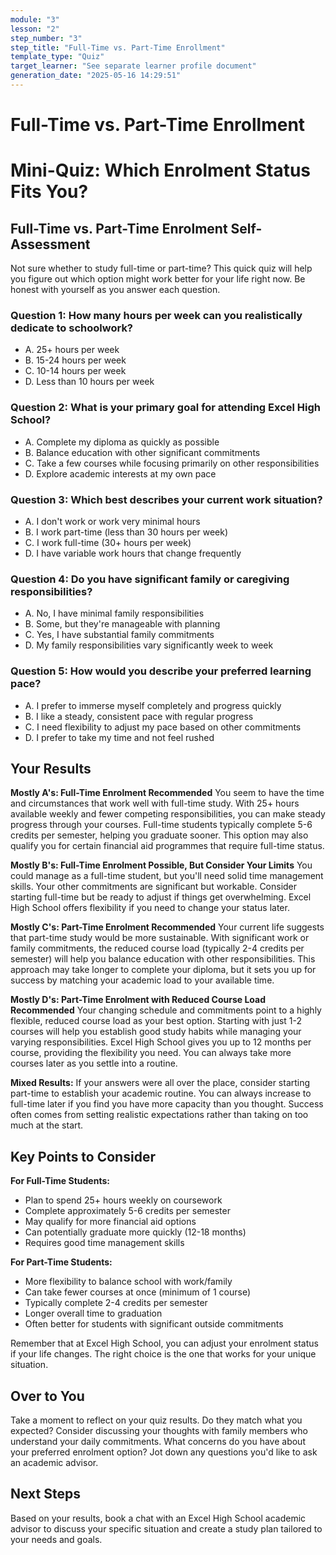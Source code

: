 ```yaml
---
module: "3"
lesson: "2"
step_number: "3"
step_title: "Full-Time vs. Part-Time Enrollment"
template_type: "Quiz"
target_learner: "See separate learner profile document"
generation_date: "2025-05-16 14:29:51"
---
```


# Full-Time vs. Part-Time Enrollment

# Mini-Quiz: Which Enrolment Status Fits You?

## Full-Time vs. Part-Time Enrolment Self-Assessment

Not sure whether to study full-time or part-time? This quick quiz will help you figure out which option might work better for your life right now. Be honest with yourself as you answer each question.

### Question 1: How many hours per week can you realistically dedicate to schoolwork?
- A. 25+ hours per week
- B. 15-24 hours per week
- C. 10-14 hours per week
- D. Less than 10 hours per week

### Question 2: What is your primary goal for attending Excel High School?
- A. Complete my diploma as quickly as possible
- B. Balance education with other significant commitments
- C. Take a few courses while focusing primarily on other responsibilities
- D. Explore academic interests at my own pace

### Question 3: Which best describes your current work situation?
- A. I don't work or work very minimal hours
- B. I work part-time (less than 30 hours per week)
- C. I work full-time (30+ hours per week)
- D. I have variable work hours that change frequently

### Question 4: Do you have significant family or caregiving responsibilities?
- A. No, I have minimal family responsibilities
- B. Some, but they're manageable with planning
- C. Yes, I have substantial family commitments
- D. My family responsibilities vary significantly week to week

### Question 5: How would you describe your preferred learning pace?
- A. I prefer to immerse myself completely and progress quickly
- B. I like a steady, consistent pace with regular progress
- C. I need flexibility to adjust my pace based on other commitments
- D. I prefer to take my time and not feel rushed

## Your Results

**Mostly A's: Full-Time Enrolment Recommended**
You seem to have the time and circumstances that work well with full-time study. With 25+ hours available weekly and fewer competing responsibilities, you can make steady progress through your courses. Full-time students typically complete 5-6 credits per semester, helping you graduate sooner. This option may also qualify you for certain financial aid programmes that require full-time status.

**Mostly B's: Full-Time Enrolment Possible, But Consider Your Limits**
You could manage as a full-time student, but you'll need solid time management skills. Your other commitments are significant but workable. Consider starting full-time but be ready to adjust if things get overwhelming. Excel High School offers flexibility if you need to change your status later.

**Mostly C's: Part-Time Enrolment Recommended**
Your current life suggests that part-time study would be more sustainable. With significant work or family commitments, the reduced course load (typically 2-4 credits per semester) will help you balance education with other responsibilities. This approach may take longer to complete your diploma, but it sets you up for success by matching your academic load to your available time.

**Mostly D's: Part-Time Enrolment with Reduced Course Load Recommended**
Your changing schedule and commitments point to a highly flexible, reduced course load as your best option. Starting with just 1-2 courses will help you establish good study habits while managing your varying responsibilities. Excel High School gives you up to 12 months per course, providing the flexibility you need. You can always take more courses later as you settle into a routine.

**Mixed Results:**
If your answers were all over the place, consider starting part-time to establish your academic routine. You can always increase to full-time later if you find you have more capacity than you thought. Success often comes from setting realistic expectations rather than taking on too much at the start.

## Key Points to Consider

**For Full-Time Students:**
- Plan to spend 25+ hours weekly on coursework
- Complete approximately 5-6 credits per semester
- May qualify for more financial aid options
- Can potentially graduate more quickly (12-18 months)
- Requires good time management skills

**For Part-Time Students:**
- More flexibility to balance school with work/family
- Can take fewer courses at once (minimum of 1 course)
- Typically complete 2-4 credits per semester
- Longer overall time to graduation
- Often better for students with significant outside commitments

Remember that at Excel High School, you can adjust your enrolment status if your life changes. The right choice is the one that works for your unique situation.

## Over to You

Take a moment to reflect on your quiz results. Do they match what you expected? Consider discussing your thoughts with family members who understand your daily commitments. What concerns do you have about your preferred enrolment option? Jot down any questions you'd like to ask an academic advisor.

## Next Steps

Based on your results, book a chat with an Excel High School academic advisor to discuss your specific situation and create a study plan tailored to your needs and goals.